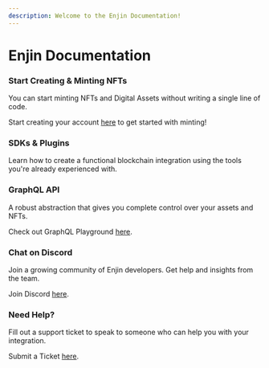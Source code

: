 ```yaml
---
description: Welcome to the Enjin Documentation!
---
```


# Enjin Documentation

### Start Creating & Minting NFTs

You can start minting NFTs and Digital Assets without writing a single line of code. 

Start creating your account [here](https://jumpnet.cloud.enjin.io/platform) to get started with minting!

### SDKs & Plugins

Learn how to create a functional blockchain integration using the tools you're already experienced with. 

### GraphQL API

A robust abstraction that gives you complete control over your assets and NFTs.

Check out GraphQL Playground [here](https://jumpnet.cloud.enjin.io/graphql/playground). 

### Chat on Discord

Join a growing community of Enjin developers. Get help and insights from the team. 

Join Discord [here](https://discord.com/invite/xCbHnEzAWE). 

### Need Help?

Fill out a support ticket to speak to someone who can help you with your integration.

Submit a Ticket [here](https://enjin.io/support). 

